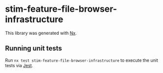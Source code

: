 # stim-feature-file-browser-infrastructure

This library was generated with [Nx](https://nx.dev).

## Running unit tests

Run `nx test stim-feature-file-browser-infrastructure` to execute the unit tests via [Jest](https://jestjs.io).

